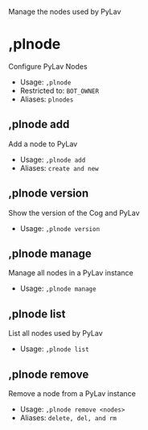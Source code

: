 Manage the nodes used by PyLav

# ,plnode
Configure PyLav Nodes<br/>
 - Usage: `,plnode`
 - Restricted to: `BOT_OWNER`
 - Aliases: `plnodes`
## ,plnode add
Add a node to PyLav<br/>
 - Usage: `,plnode add`
 - Aliases: `create and new`
## ,plnode version
Show the version of the Cog and PyLav<br/>
 - Usage: `,plnode version`
## ,plnode manage
Manage all nodes in a PyLav instance<br/>
 - Usage: `,plnode manage`
## ,plnode list
List all nodes used by PyLav<br/>
 - Usage: `,plnode list`
## ,plnode remove
Remove a node from a PyLav instance<br/>
 - Usage: `,plnode remove <nodes>`
 - Aliases: `delete, del, and rm`
